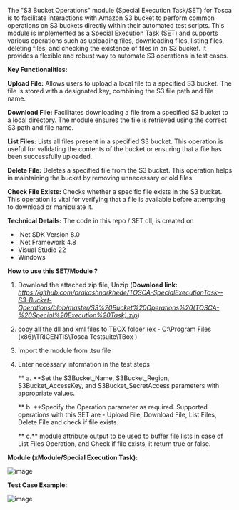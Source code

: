 The "S3 Bucket Operations" module (Special Execution Task/SET) for Tosca is to facilitate interactions with Amazon S3 bucket to perform common operations on S3 buckets directly within their automated test scripts. This module is implemented as a Special Execution Task (SET) and supports various operations such as uploading files, downloading files, listing files, deleting files, and checking the existence of files in an S3 bucket. It provides a flexible and robust way to automate S3 operations in test cases.

**Key Functionalities:**

**Upload File:** Allows users to upload a local file to a specified S3 bucket. The file is stored with a designated key, combining the S3 file path and file name.

**Download File:** Facilitates downloading a file from a specified S3 bucket to a local directory. The module ensures the file is retrieved using the correct S3 path and file name.

**List Files:** Lists all files present in a specified S3 bucket. This operation is useful for validating the contents of the bucket or ensuring that a file has been successfully uploaded.

**Delete File:** Deletes a specified file from the S3 bucket. This operation helps in maintaining the bucket by removing unnecessary or old files.

**Check File Exists:** Checks whether a specific file exists in the S3 bucket. This operation is vital for verifying that a file is available before attempting to download or manipulate it.

**Technical Details:**
The code in this repo / SET dll, is created on
  - .Net SDK Version 8.0
  - .Net Framework 4.8
  - Visual Studio 22
  - Windows

**How to use this SET/Module ?**
  1. Download the attached zip file, Unzip   (**Download link:**  _https://github.com/prakashnarkhede/TOSCA-SpecialExecutionTask--S3-Bucket-Operations/blob/master/S3%20Bucket%20Operations%20(TOSCA-%20Special%20Execution%20Task).zip_)
  2. copy all the dll and xml files to TBOX folder (ex - C:\Program Files (x86)\TRICENTIS\Tosca Testsuite\TBox )
  3. Import the module from .tsu file
  4. Enter necessary information in the test steps
     
      ** a. **Set the S3Bucket_Name, S3Bucket_Region, S3Bucket_AccessKey, and S3Bucket_SecretAccess parameters with appropriate values.

      ** b. **Specify the Operation parameter as required. Supported operations with this SET are - Upload File, Download File, List Files, Delete File and check if file exists.

     **  c.** module attribute output to be used to buffer file lists in case of List Files Operation, and Check if file exists, it return true or false.

**Module (xModule/Special Execution Task):**

![image](https://github.com/user-attachments/assets/c339f345-3416-463c-acf0-23651f763e4c)

**Test Case Example:**

![image](https://github.com/user-attachments/assets/521d5b19-aa65-4f23-abbf-65c2e2875bcc)

